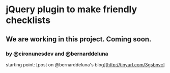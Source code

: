 # jQuery plugin to make friendly checklists

## We are working in this project. Coming soon.

### by @cironunesdev and @bernarddeluna

starting point: [post on @bernarddeluna's blog][http://tinyurl.com/3gsbnvc]
